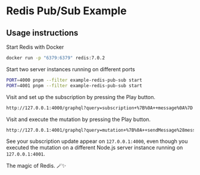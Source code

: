 # Redis Pub/Sub Example

## Usage instructions

Start Redis with Docker

```bash
docker run -p "6379:6379" redis:7.0.2
```

Start two server instances running on different ports

```bash
PORT=4000 pnpm --filter example-redis-pub-sub start
PORT=4001 pnpm --filter example-redis-pub-sub start
```

Visit and set up the subscription by pressing the Play button.

```bash
http://127.0.0.1:4000/graphql?query=subscription+%7B%0A++message%0A%7D
```

Visit and execute the mutation by pressing the Play button.

```bash
http://127.0.0.1:4001/graphql?query=mutation+%7B%0A++sendMessage%28message%3A+%22Yo+we+share+a+redis+instance.%22%29%0A%7D
```

See your subscription update appear on `127.0.0.1:4000`, even though you executed the mutation on a
different Node.js server instance running on `127.0.0.1:4001`.

The magic of Redis. 🪄✨
